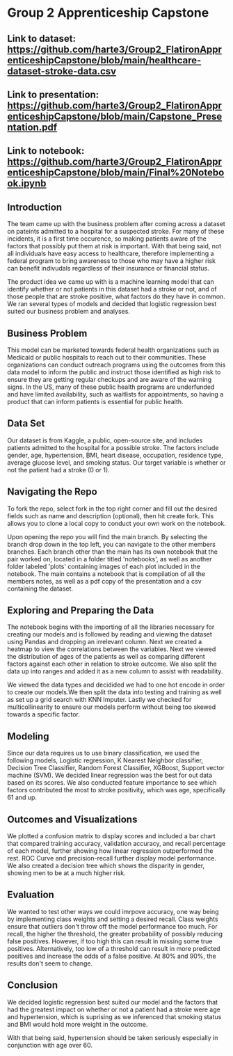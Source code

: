 # Group 2 Apprenticeship Capstone

## Link to dataset: https://github.com/harte3/Group2_FlatironApprenticeshipCapstone/blob/main/healthcare-dataset-stroke-data.csv

## Link to presentation: https://github.com/harte3/Group2_FlatironApprenticeshipCapstone/blob/main/Capstone_Presentation.pdf

## Link to notebook: https://github.com/harte3/Group2_FlatironApprenticeshipCapstone/blob/main/Final%20Notebook.ipynb


## Introduction

The team came up with the business problem after coming across a dataset on pateints admitted to a hospital for a suspected stroke. For many of these incidents, it is a first time occurence, so making patients aware of the factors that possibly put them at risk is important. With that being said, not all individuals have easy access to healthcare, therefore implementing a federal program to bring awareness to those who may have a higher risk can benefit indivudals regardless of their insurance or financial status. 

The product idea we came up with is a machine learning model that can identify whether or not patients in this dataset had a stroke or not, and of those people that are stroke positive, what factors do they have in common. We ran several types of models and decided that logistic regression best suited our business problem and analyses.



## Business Problem

This model can be marketed towards federal health organizations such as Medicaid or public hospitals to reach out to their communities. These organizations can conduct outreach programs using the outcomes from this data model to inform the public and instruct those identified as high risk to ensure they are getting regular checkups and are aware of the warning signs. In the US, many of these public health programs are underfunded and have limited availability, such as waitlists for appointments, so having a product that can inform patients is essential for public health.



## Data Set

Our dataset is from Kaggle, a public, open-source site, and includes patients admitted to the hospital for a possible stroke. The factors include gender, age, hypertension, BMI, heart disease, occupation, residence type, average glucose level, and smoking status. Our target variable is whether or not the patient had a stroke (0 or 1).



## Navigating the Repo

To fork the repo, select fork in the top right corner and fill out the desired fields such as name and description (optional), then hit create fork. This allows you to clone a local copy to conduct your own work on the notebook.

Upon opening the repo you will find the main branch. By selecting the branch drop down in the top left, you can navigate to the other members branches. Each branch other than the main has its own notebook that the pair worked on, located in a folder titled 'notebooks', as well as another folder labeled 'plots' containing images of each plot included in the notebook. The main contains a notebook that is compilation of all the members notes, as well as a pdf copy of the presentation and a csv containing the dataset.



## Exploring and Preparing the Data

The notebook begins with the importing of all the libraries necessary for creating our models and is followed by reading and viewing the dataset using Pandas and dropping an irrelevant column. Next we created a heatmap to view the correlations between the variables. Next we viewed the distribution of ages of the patients as well as comparing different factors against each other in relation to stroke outcome. We also split the data up into ranges and added it as a new column to assist with readability. 

We viewed the data types and decidided we had to one hot encode in order to create our models.We then split the data into testing and training as well as set up a grid search with KNN Imputer. Lastly we checked for multicollinearity to ensure our models perform without being too skewed towards a specific factor.



## Modeling

Since our data requires us to use binary classification, we used the following models, Logistic regression, K Nearest Neighbor classifier, Decision Tree Classifier, Random Forest Classifier, XGBoost, Support vector machine (SVM). We decided linear regression was the best for out data based on its scores. We also conducted feature importance to see which factors contributed the most to stroke positivity, which was age, specifically 61 and up. 



## Outcomes and Visualizations

We plotted a confusion matrix to display scores and included a bar chart that compared training accuracy, validation accuracy, and recall percentage of each model, further showing how linear regression outperformed the rest. ROC Curve and precision-recall further display model performance. We also created a decision tree which shows the disparity in gender, showing men to be at a much higher risk.



## Evaluation

We wanted to test other ways we could imrpove accuracy, one way being by implementing class weights and setting a desired recall. Class weights ensure that outliers don't throw off the model performance too much. For recall, the higher the threshold, the greater probability of possibly reducing false positives. However, if too high this can result in missing some true positives. Alternatively, too low of a threshold can result in more predicted positives and increase the odds of a false positive. At 80% and 90%, the results don't seem to change. 



## Conclusion

We decided logistic regression best suited our model and the factors that had the greatest impact on whether or not a patient had a stroke were age and hypertension, which is suprising as we inferenced that smoking status and BMI would hold more weight in the outcome. 

With that being said, hypertension should be taken seriously especially in conjunction with age over 60.






